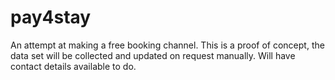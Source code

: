 # pay4stay
An attempt at making a free booking channel.
This is a proof of concept, the data set will be collected and updated on request manually. Will have contact details available to do.
